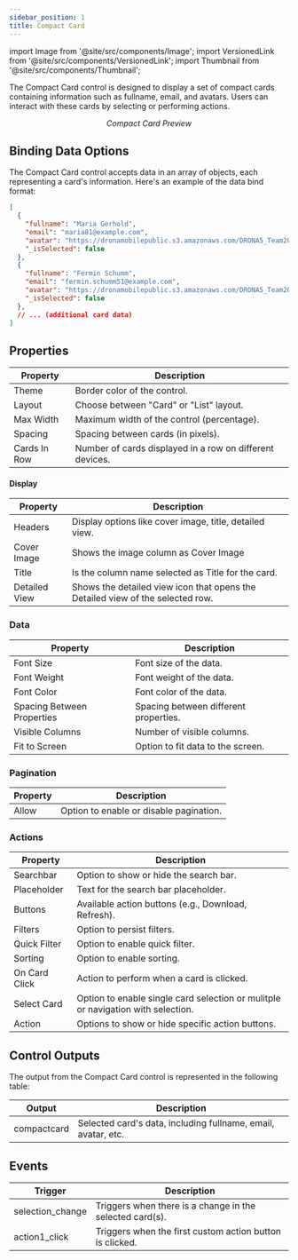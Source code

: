 ```yaml
---
sidebar_position: 1
title: Compact Card
---
```


import Image from '@site/src/components/Image';
import VersionedLink from '@site/src/components/VersionedLink';
import Thumbnail from '@site/src/components/Thumbnail';

The Compact Card control is designed to display a set of compact cards containing information such as fullname, email, and avatars. Users can interact with these cards by selecting or performing actions.

<figure>
  <Thumbnail src="/img/reference/controls/compact-card/preview.jpeg" alt="Compact Card Preview" />
  <figcaption align="center"><i>Compact Card Preview</i></figcaption>
</figure>

## Binding Data Options

The Compact Card control accepts data in an array of objects, each representing a card's information. Here's an example of the data bind format:

```json
[
  {
    "fullname": "Maria Gerhold",
    "email": "maria81@example.com",
    "avatar": "https://dronamobilepublic.s3.amazonaws.com/DRONA5_Team2050/content/app/images/public/Maria_T4j7j.jpg",
    "_isSelected": false
  },
  {
    "fullname": "Fermin Schumm",
    "email": "fermin.schumm51@example.com",
    "avatar": "https://dronamobilepublic.s3.amazonaws.com/DRONA5_Team2050/content/app/images/public/Fermin_6ZIef.jpg",
    "_isSelected": false
  },
  // ... (additional card data)
]
```

## Properties


| Property         | Description                                         |
|------------------|-----------------------------------------------------|
| Theme            | Border color of the control.                        |
| Layout           | Choose between "Card" or "List" layout.             |
| Max Width        | Maximum width of the control (percentage).          |
| Spacing          | Spacing between cards (in pixels).                  |
| Cards In Row     | Number of cards displayed in a row on different devices. |

#### Display
| Property         | Description                                         |
|------------------|-----------------------------------------------------|
| Headers          | Display options like cover image, title, detailed view.|
| Cover Image      | Shows the image column as Cover Image                |
|Title             | Is the column name selected as Title for the card.   |
|Detailed View |Shows the detailed view icon that opens the Detailed view of the selected row. |

### Data
| Property         | Description                                         |
|------------------|-----------------------------------------------------|
| Font Size        | Font size of the data.                               |
| Font Weight      | Font weight of the data.                             |
| Font Color       | Font color of the data.                              |
| Spacing Between Properties | Spacing between different properties.      |
| Visible Columns  | Number of visible columns.                          |
| Fit to Screen     | Option to fit data to the screen.                   |

### Pagination
| Property         | Description                                         |
|------------------|-----------------------------------------------------|
| Allow            | Option to enable or disable pagination.             |

### Actions
| Property         | Description                                         |
|------------------|-----------------------------------------------------|
| Searchbar        | Option to show or hide the search bar.              |
| Placeholder      | Text for the search bar placeholder.                |
| Buttons          | Available action buttons (e.g., Download, Refresh). |
| Filters          | Option to persist filters.                          |
| Quick Filter     | Option to enable quick filter.                      |
| Sorting          | Option to enable sorting.                           |
| On Card Click     | Action to perform when a card is clicked.           |
| Select Card      | Option to enable single card selection or mulitple or navigation with selection.             |
| Action   | Options to show or hide specific action buttons.    |



## Control Outputs

The output from the Compact Card control is represented in the following table:

| Output      | Description                                      |
|-------------|--------------------------------------------------|
| compactcard | Selected card's data, including fullname, email, avatar, etc. |


## Events

| Trigger           | Description                                                       |
|-------------------|-------------------------------------------------------------------|
| selection_change  | Triggers when there is a change in the selected card(s).          |
| action1_click     | Triggers when the first custom action button is clicked.          |



